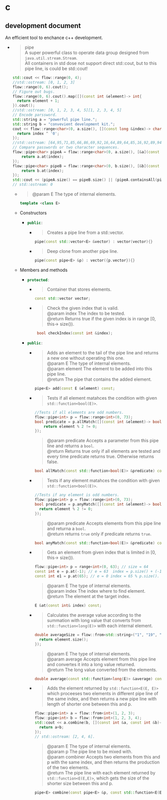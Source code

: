# c  
## development document  
An efficient tool to enchance c++ development.  
+ > pipe  
  > A super powerful class to operate data group designed from ```java.util.stream.Stream```.  
  > All containers in std dose not support direct std::cout, but to this pipe line, is could be std::cout!
  ```c++
  std::cout << flow::range(0, 4);
  //std::ostream: [0, 1, 2, 3]  
  flow::range(0, 6).cout();  
  // Figure out bugs.  
  flow::range(0, 6).cout().map([](const int &element)-> int{  
    return element + 1;  
  }).cout();  
  //std::ostream: [0, 1, 2, 3, 4, 5][1, 2, 3, 4, 5]  
  // Encode parssword.  
  std::string a = "powerful pipe line.";  
  std::string b = "convevient development kit.";  
  cout << flow::range<char>(0, a.size(), [](const long &index)-> char{
    return index ^ '0';  
  });
  //std::ostream: [64,95,71,85,66,86,69,92,16,64,89,64,85,16,92,89,94,85,30]
  // Compare passwords or two character sequences.  
  flow::pipe<char> pipeA = flow::range<char>(0, a.size(), [&a](const long &index)-> char{  
      return a.at(index);  
  });  
  flow::pipe<char> pipeB = flow::range<char>(0, b.size(), [&b](const long &b)-> char{  
      return b.at(index);  
  });  
  std::cout << (pipeA.size() == pipeB.size() || (pipeA.containsAll(pipeB) && pipeB.containsAll(pipeA));
  // std::ostream: 0  
  ```  
  + > @param E The type of internal elements.  
    ```c++  
    template <class E>
    ```  
  + Constructors
    + ```c++
      public:
      ``` 
      + > Creates a pipe line from a std::vector.
        ```c++
        pipe(const std::vector<E> &vector) : vector(vector){}  
        ```
      + > Deep clone from another pipe line.  
        ```c++  
        pipe(const pipe<E> &p) : vector({p.vector}){}
        ```
  + Members and methods  
    + ```c++
      protected:  
      ```  
      + > Container that stores elements.  
        ```c++
        const std::vector vector;
        ```
      + > Check the given index that is valid.  
        > @param index The index to be tested.  
        > @return Returns true if the given index is in range [0, this-> size()).  
        ```c++  
         bool checkIndex(const int &index);  
        ```
    + ```c++  
      public:  
      ```  
      + > Adds an element to the tail of the pipe line and returns a new one without operating this one.  
        > @param E The type of internal elements.  
        > @param element The element to be added into this pipe line.  
        > @return The pipe that contains the added element.  
        ```c++  
        pipe<E> add(const E &element) const;  
        ```  
      + > Tests if all element matahces the condition with given ```std::function<bool(E)>```.  
        ```c++  
        //Tests if all elements are odd numbers.  
        flow::pipe<int> p = flow::range<int>(0, 73);  
        bool predicate = p.allMatch([](const int &element)-> bool{  
            return element % 2 != 0;  
        });
        ```  
        > @param predicate Accepts a parameter from this pipe line and returns a ```bool```.  
        > @return Returns true only if all elements are tested and every time predicate returns true. Otherwise returns false.
        ```c++
        bool allMatch(const std::function<bool(E)> &predicate) const; 
        ```
      + > Tests if any element matahces the condition with given ```std::function<bool(E)>```.  
        ```c++  
        //Tests if any element is odd numbers.  
        flow::pipe<int> p = flow::range<int>(0, 73);  
        bool predicate = p.anyMatch([](const int &element)-> bool{  
          return element % 2 != 0;  
        });  
        ```  
        > @param predicate  Accepts elements from this pipe line and returna a ```bool```.  
        > @return returns ```true``` only if predicate returns ```true```.  
        ```c++  
        bool anyMatch(const std::function<bool(E)> &predicate) const;  
        ```  
      + >  Gets an element from given index that is limited in [0, this-> size()).  
        ```c++  
        flow::pipe<int> p = range<int>(0, 63); // size = 64  
        const int e = p.at(-1); // e = 63  index = p.size() + (-1).  
        const int e1 = p.at(65); // e = 0 index = 65 % p.size().  
        ```  
        > @param E The type of internal elements.  
        > @param index The index where to find element.  
        > @return The element at the target index.
        ```c++  
        E &at(const int& index) const;  
        ```  
      + >  Calculates the average value according to the summation with long value that converts from ```std::function<long(E)>``` with each internal element.  
        ```c++  
        double averageSize = flow::from<std::string>("1", "19", "173").average([](const std::string &element)-> long{
          return element.size();  
        });   
        ```
        >  @param E The type of internal elements.  
        >  @param average Accepts element from this pipe line and convertes it into a long value returned.  
        >  @return The long value converted from the elements.  
        ```c++  
        double average(const std::function<long(E)> &average) const;  
        ```  
      + > Adds the element returned by ```std::function<E(E, E)>``` which proceeses two elements in different pipe line of the same index, and then returns a new pipe line with length of shorter one between this and p.  
        ```c++  
        flow::pipe<int> a = flow::from<int>(1, 2, 3);  
        flow::pipe<int> b = flow::from<int>(1, 2, 3, 4);  
        std::cout << a.combine(b, [](const int &a, const int &b)-> int{  
          return a+b;  
        });
        // std::ostream: [2, 4, 6].  
        ```  
        > @param E The type of internal elements.  
        > @param p The pipe line to be mixed with.  
        > @param combiner Accepts two elements from this and p with the same index, and then returns the production of the two elements.  
        > @return The pipe line with each element returned by ```std::function<E(E,E)>```, which gets the size of the   shorter size between this and p.  
        ```c++  
        pipe<E> combine(const pipe<E> &p, const std::function<E(E, E)> &combiner) const;  
        ```  
